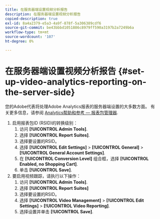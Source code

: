 ```yaml
---
title: 在服务器端设置视频分析报告
description: 在服务器端设置视频分析报告
copied-description: true
exl-id: 8a4a2379-e5a3-4a9f-878f-5a306389cdf6
source-git-commit: be43bbbd1051886c8979ff590a3197b2a7249b6a
workflow-type: tm+mt
source-wordcount: '107'
ht-degree: 0%

---
```


# 在服务器端设置视频分析报告 {#set-up-video-analytics-reporting-on-the-server-side}

您的Adobe代表将处理Adobe Analytics报表的服务器端设置的大多数方面。 有关更多信息，请参阅 [Analytics帮助和参考 — 报表包管理器](https://microsite.omniture.com/t2/help/en_US/reference/#Report_Suite_Manager).
1. 启用报表包ID (RSID)的转换级别：
   1. 访问 **[!UICONTROL Admin Tools]**.
   1. 选择 **[!UICONTROL Report Suites]**.
   1. 选择要设置的RSID。
   1. 选择 **[!UICONTROL Edit Settings]** > **[!UICONTROL General]** > **[!UICONTROL General Account Settings]**.
   1. 在 **[!UICONTROL Conversion Level]** 组合框，选择 **[!UICONTROL Enabled, no Shopping Cart]**.
   1. 单击 **[!UICONTROL Save]**.
1. 要启用视频跟踪，请执行以下操作：
   1. 访问 **[!UICONTROL Admin Tools]**.
   1. 选择 **[!UICONTROL Report Suites]**
   1. 选择要设置的RSID。
   1. 选择 **[!UICONTROL Video Management]** > **[!UICONTROL Edit Settings]** > **[!UICONTROL Video Reporting]**.
   1. 选择设置并单击 **[!UICONTROL Save]**.
